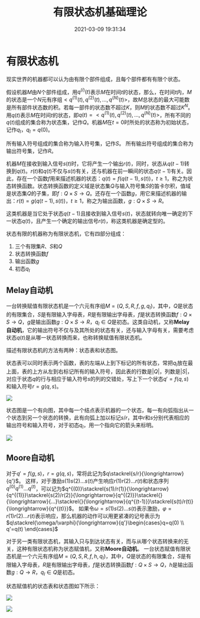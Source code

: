 ﻿---
title: 有限状态机基础理论
date: 2021-03-09 19:31:34
summary: 本文介绍两类有限状态机，即Melay自动机和Moore自动机。
mathjax: true
tags:
- 离散数学
categories:
- 计算机科学的数学基础
---

# 有限状态机

现实世界的机器都可以认为由有限个部件组成，且每个部件都有有限个状态。

假设机器$M$由$N$个部件组成，用$q^{(i)}(t)$表示$M$在时间$t$的状态，那么，在时间$t$内，$M$的状态是一个$N$元有序组$<q^{(1)}(t),q^{(2)}(t),...,q^{(N)}(t)>$，故$M$总状态的最大可能数是所有部件状态数的积。若每一部件的状态数不超过$K$，则$M$的状态数不超过$K^{N}$。用$q(t)$表示$M$在时间$t$的状态，即$q(t)=<q^{(1)}(t),q^{(2)}(t),...,q^{(N)}(t)>$，所有不同的$q(t)$组成的集合称为状态集，记作$Q$。机器$M$在$t=0$时所处的状态称为初始状态，记作$q_{I}$，$q_{I}=q(0)$。

所有输入符号组成的集合称为输入符号集，记作$S$。
所有输出符号组成的集合称为输出符号集，记作$R$。

机器$M$在接收到输入信号$s(t)$时，它将产生一个输出$r(t)$，同时，状态从$q(t-1)$转换到$q(t)$。$r(t)$和$q(t)$不仅与$s(t)$有关，还与机器在前一瞬间的状态$q(t-1)$有关。因此，存在一个函数$f$用来描述机器的状态：$q(t)=f(q(t-1),s(t))$，$t≥1$，称之为状态转换函数。状态转换函数的定义域是状态集$Q$与输入符号集$S$的笛卡尔积，值域是状态集$Q$的子集，即$f:Q\times{S}→Q$。还存在一个函数$g$，用它来描述机器的输出：$r(t)=g(q(t-1),s(t))$，$t≥1$，称之为输出函数，$g:Q\times{S}→R$。

这类机器是当它处于状态$q(t-1)$且接收到输入信号$s(t)$，状态就转向唯一确定的下一状态$q(t)$，且产生一个确定的输出信号$r(t)$，称这类机器是确定型的。

状态有限的机器称为有限状态机，它有四部分组成：
1. 三个有限集$R$、$S$和$Q$
2. 状态转换函数$f$
3. 输出函数$g$
4. 初态$q_{I}$

## Melay自动机

一台转换赋值有限状态机是一个六元有序组$M=(Q,S,R,f,g,q_{I})$，其中，$Q$是状态的有限集合，$S$是有限输入字母表，$R$是有限输出字母表，$f$是状态转换函数$f:Q\times{S}→Q$，$g$是输出函数$g:Q\times{S}→R$，$q_{I}\in{Q}$是初态。这类自动机，又称**Melay自动机**，它的输出符号不仅与及其所处的状态有关，还与输入字母有关，需要考虑状态$q(t)$是从哪一状态转换而来，也称转换赋值有限状态机。

描述有限状态机的方法有两种：状态表和状态图。

状态表可以同时表示两个函数，表的左端从上到下标记的所有状态，常把$q_{I}$放在最上面，表的上方从左到右标记所有的输入符号，因此表的行数是$|Q|$，列数是$|S|$，对应于状态$q$的行与相应于输入符号$s$的列的交错处，写上下一个状态$q'=f(q,s)$和输入符号$r=g(q,s)$。

![](../../images/计算机科学的数学基础/有限状态机/1.png)

状态图是一个有向图，其中每一个结点表示机器的一个状态，每一有向弧指出从一个状态到另一个状态的转换，此有向弧上加以标记$s/r$，其中$r$和$s$分别代表相应的输出符号和输入符号，对于初态$q_{I}$，用一个指向它的箭头来标明。

![](../../images/计算机科学的数学基础/有限状态机/2.png)

## Moore自动机

对于$q'=f(g,s)$，$r=g(q,s)$，常将此记为$q\stackrel{s/r}{\longrightarrow}{q'}$。
这样，对于激励$s(1)s(2)...s(t)$产生响应$r(1)r(2)...r(t)$和状态序列$q^{(0)}q^{(1)}...q^{(t)}$，可以记为$q^{(0)}\stackrel{s(1)/r(1)}{\longrightarrow}{q^{(1)}}\stackrel{s(2)/r(2)}{\longrightarrow}{q^{(2)}}\stackrel{}{\longrightarrow}{...}\stackrel{}{\longrightarrow}{q^{(t-1)}}\stackrel{s(t)/r(t)}{\longrightarrow}{q^{(t)}}$。
如果令$\omega=s(1)s(2)...s(t)$表示激励，$\varphi=r(1)r(2)...r(t)$表示响应，那么机器的动作可以用更紧凑的记号表示为$q\stackrel{\omega/\varphi}{\longrightarrow}{q'}\begin{cases}q=q(0) \\ q'=q(t) \end{cases}$

对于另一类有限状态机，其输入只与到达状态有关，而与从哪个状态转换来的无关，这种有限状态机称为状态赋值机，又称**Moore自动机**。
一台状态赋值有限状态机是一个六元有序组$M=(Q,S,R,f,h,q_{I})$，其中，$Q$是状态的有限集合，$S$是有限输入字母表，$R$是有限输出字母表，$f$是状态转换函数$f:Q\times{S}→Q$，$h$是输出函数$g:Q→R$，$q_{I}\in{Q}$是初态。

状态赋值机的状态表和状态图如下所示：

![](../../images/计算机科学的数学基础/有限状态机/3.png)

![](../../images/计算机科学的数学基础/有限状态机/4.png)
